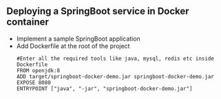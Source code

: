 ## Deploying a SpringBoot service in Docker container
- Implement a sample SpringBoot application
- Add Dockerfile at the root of the project
  ```
  #Enter all the required tools like java, mysql, redis etc inside Dockerfile
  FROM openjdk:8
  ADD target/springboot-docker-demo.jar springboot-docker-demo.jar
  EXPOSE 8080
  ENTRYPOINT ["java", "-jar", "springboot-docker-demo.jar"]
  ```

